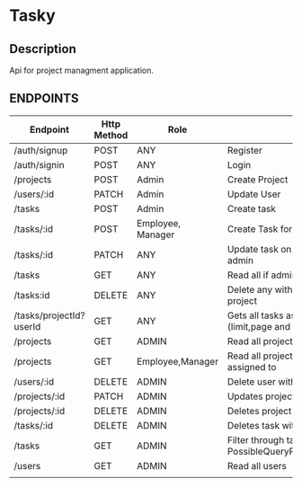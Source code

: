 # Tasky

## Description
 Api for project managment application.

## ENDPOINTS
| Endpoint                | Http Method | Role              | Service                                                                   |
|-------------------------|-------------|-------------------|---------------------------------------------------------------------------|
| /auth/signup            | POST        | ANY               | Register                                                                  |
| /auth/signin            | POST        | ANY               | Login                                                                     |
| /projects               | POST        | Admin             | Create Project                                                            |
| /users/:id              | PATCH       | Admin             | Update User                                                               |
| /tasks                  | POST        | Admin             | Create task                                                               |
| /tasks/:id              | POST        | Employee, Manager | Create Task for project with id (if assigned)                             |
| /tasks/:id              | PATCH       | ANY               | Update task on assigned project if user, ony any if admin                 |
| /tasks                  | GET         | ANY               | Read all if admin, on assigned projects if user                           |
| /tasks:id               | DELETE      | ANY               | Delete any with id if admin otherwise if assigned to project              |
| /tasks/projectId?userId | GET         | ANY               | Gets all tasks assigned to userId,query params:(limit,page and userId)    |
| /projects               | GET         | ADMIN             | Read all projects and users and their roles                               |
| /projects               | GET         | Employee,Manager  | Read all projects and users on projects that they are assigned to         |
| /users/:id              | DELETE      | ADMIN             | Delete user with given id                                                 |
| /projects/:id           | PATCH       | ADMIN             | Updates project with given id                                             |
| /projects/:id           | DELETE      | ADMIN             | Deletes project with given id                                             |
| /tasks/:id              | DELETE      | ADMIN             | Deletes task with given id                                                |
| /tasks                  | GET         | ADMIN             | Filter through tasks, PossibleQueryParams(assignees,completed,title,sort) |
| /users                  | GET         | ADMIN             | Read all users                                                            |
|                         |             |                   |                                                                           |
